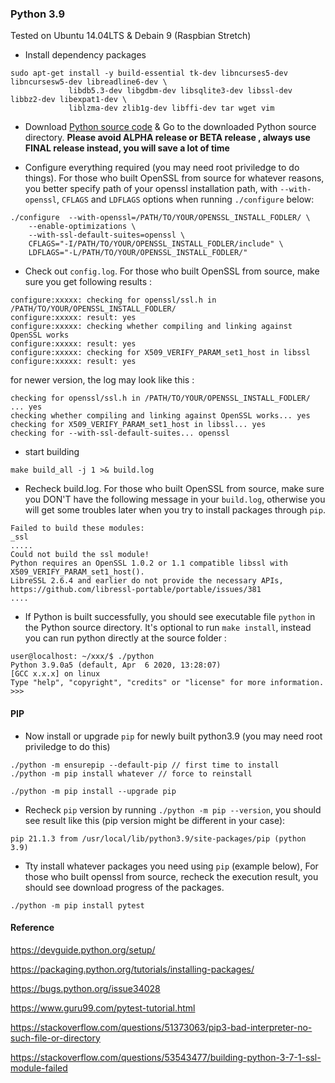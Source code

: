 
### Python 3.9
Tested on Ubuntu 14.04LTS & Debain 9 (Raspbian Stretch)

* Install dependency packages
```
sudo apt-get install -y build-essential tk-dev libncurses5-dev libncursesw5-dev libreadline6-dev \
             libdb5.3-dev libgdbm-dev libsqlite3-dev libssl-dev libbz2-dev libexpat1-dev \
             liblzma-dev zlib1g-dev libffi-dev tar wget vim
```

* Download [Python source code](https://github.com/python/cpython) & Go to the downloaded Python source directory. **Please avoid ALPHA release or BETA release , always use FINAL release instead, you will save a lot of time**

* Configure everything required (you may need root priviledge to do things). For those who built OpenSSL from source for whatever reasons, you better specify path of your openssl installation path, with `--with-openssl`, `CFLAGS` and `LDFLAGS` options when running `./configure` below:

```
./configure  --with-openssl=/PATH/TO/YOUR/OPENSSL_INSTALL_FODLER/ \
    --enable-optimizations \
    --with-ssl-default-suites=openssl \
    CFLAGS="-I/PATH/TO/YOUR/OPENSSL_INSTALL_FODLER/include" \
    LDFLAGS="-L/PATH/TO/YOUR/OPENSSL_INSTALL_FODLER/"
```

* Check out `config.log`. For those who built OpenSSL from source, make sure you get following results :
```
configure:xxxxx: checking for openssl/ssl.h in /PATH/TO/YOUR/OPENSSL_INSTALL_FODLER/
configure:xxxxx: result: yes
configure:xxxxx: checking whether compiling and linking against OpenSSL works
configure:xxxxx: result: yes
configure:xxxxx: checking for X509_VERIFY_PARAM_set1_host in libssl
configure:xxxxx: result: yes
```
for newer version, the log may look like this :
```
checking for openssl/ssl.h in /PATH/TO/YOUR/OPENSSL_INSTALL_FODLER/ ... yes
checking whether compiling and linking against OpenSSL works... yes
checking for X509_VERIFY_PARAM_set1_host in libssl... yes
checking for --with-ssl-default-suites... openssl
```

* start building
```
make build_all -j 1 >& build.log
```

* Recheck build.log. For those who built OpenSSL from source, make sure you DON'T have the following message in your `build.log`, otherwise you will get some troubles later when you try to install packages through `pip`.
```
Failed to build these modules:
_ssl
.....
Could not build the ssl module!
Python requires an OpenSSL 1.0.2 or 1.1 compatible libssl with X509_VERIFY_PARAM_set1_host().
LibreSSL 2.6.4 and earlier do not provide the necessary APIs, https://github.com/libressl-portable/portable/issues/381
....
```

* If Python is built successfully, you should see executable file `python` in the Python source directory. It's optional to run `make install`, instead you can run python directly at the source folder :
```
user@localhost: ~/xxx/$ ./python 
Python 3.9.0a5 (default, Apr  6 2020, 13:28:07) 
[GCC x.x.x] on linux
Type "help", "copyright", "credits" or "license" for more information.
>>> 
```

#### PIP
* Now install or upgrade `pip` for newly built python3.9 (you may need root priviledge to do this)
```
./python -m ensurepip --default-pip // first time to install
./python -m pip install whatever // force to reinstall

./python -m pip install --upgrade pip
```

* Recheck `pip` version by running `./python -m pip --version`, you should see result like this (pip version might be different in your case):
```
pip 21.1.3 from /usr/local/lib/python3.9/site-packages/pip (python 3.9)
```

* Tty install whatever packages you need using `pip` (example below), For those who built openssl from source, recheck the execution result, you should see download progress of the packages.  

```
./python -m pip install pytest
```



#### Reference

https://devguide.python.org/setup/

https://packaging.python.org/tutorials/installing-packages/

https://bugs.python.org/issue34028

https://www.guru99.com/pytest-tutorial.html

https://stackoverflow.com/questions/51373063/pip3-bad-interpreter-no-such-file-or-directory

https://stackoverflow.com/questions/53543477/building-python-3-7-1-ssl-module-failed

